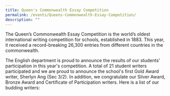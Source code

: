 ```yaml
---
title: Queen's Commonwealth Essay Competition
permalink: /events/Queens-Commonwealth-Essay-Competition/
description: ""
---
```

The Queen’s Commonwealth Essay Competition is the world’s oldest international writing competition for schools, established in 1883. This year, it received a record-breaking 26,300 entries from different countries in the commonwealth.  
  
The English department is proud to announce the results of our students' participation in this year's competition. A total of 21 student writers participated and we are proud to announce the school's first Gold Award writer, Sherlyn Ang (Sec 3/2). In addition, we congratulate our Silver Award, Bronze Award and Certificate of Participation writers. Here is a list of our budding writers: